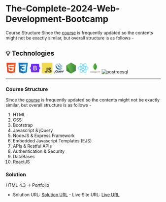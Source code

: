 # The-Complete-2024-Web-Development-Bootcamp
Course Structure
Since the [course](https://www.udemy.com/course/the-complete-web-development-bootcamp/?couponCode=MCLARENT71824) is frequently updated so the contents might not be exactly similar, but overall structure is as follows -

## 💡 Technologies

  <p align="left">
    <img src="https://raw.githubusercontent.com/devicons/devicon/d00d0969292a6569d45b06d3f350f463a0107b0d/icons/html5/html5-original.svg" alt="html5" width="35" height="35"/>
    <img src="https://raw.githubusercontent.com/devicons/devicon/d00d0969292a6569d45b06d3f350f463a0107b0d/icons/css3/css3-original.svg" alt="css3" width="35" height="35"/>
    <img src="https://raw.githubusercontent.com/devicons/devicon/d00d0969292a6569d45b06d3f350f463a0107b0d/icons/bootstrap/bootstrap-plain.svg" alt="bootstrap" width="35" height="35"/>
    <img src="https://raw.githubusercontent.com/devicons/devicon/d00d0969292a6569d45b06d3f350f463a0107b0d/icons/javascript/javascript-original.svg" alt="javascript" width="35" height="35"/>
    <img src="https://raw.githubusercontent.com/devicons/devicon/ac557d6ff33ff370a5db99f97aeab35ea5c67fbd/icons/jquery/jquery-original-wordmark.svg" alt="jquery" width="35" height="35"/>
    <img src="https://raw.githubusercontent.com/devicons/devicon/d00d0969292a6569d45b06d3f350f463a0107b0d/icons/nodejs/nodejs-original.svg" alt="nodejs" width="35" height="35">
    <img src="https://raw.githubusercontent.com/devicons/devicon/c5378d6c2510ffa0b3e4475af95618a8048d6cf1/icons/react/react-original.svg" alt="react" width="35" height="35"/>
    <img src="https://raw.githubusercontent.com/devicons/devicon/c5378d6c2510ffa0b3e4475af95618a8048d6cf1/icons/mongodb/mongodb-original-wordmark.svg" alt="mongo-db" width="35" height="35">
    <img src="https://cdn.jsdelivr.net/gh/devicons/devicon@latest/icons/postgresql/postgresql-original.svg" alt="postreesql" width="35" height="35">
  </p>
<hr>

### Course Structure

Since the [course](https://www.udemy.com/course/the-complete-web-development-bootcamp/) is frequently updated so the contents might not be exactly similar, but overall structure is as follows -

1. HTML
2. CSS
3. Bootstrap
4. Javascript & jQuery
5. NodeJS & Express Framework
6. Embedded Javascript Templates (EJS)
7. APIs & Restful APIs
8. Authentication & Security
9. DataBases
10. ReactJS

### Solution
HTML 4.3 -> Portfolio
- Solution URL: [Solution URL](https://github.com/lucastsena/The-Complete-2024-Web-Development-Bootcamp/tree/main/4.3%20HTML%20Porfolio%20Project) - Live Site URL: [Live URL](https://lucastsena.github.io/The-Complete-2024-Web-Development-Bootcamp/4.3%20HTML%20Porfolio%20Project/index.html)

